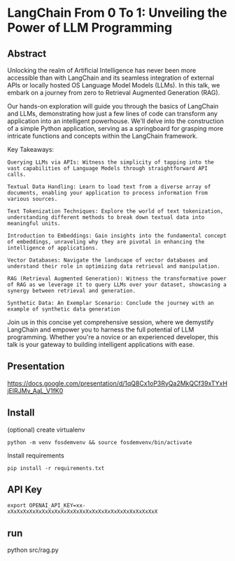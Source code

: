 # LangChain From 0 To 1: Unveiling the Power of LLM Programming

## Abstract

Unlocking the realm of Artificial Intelligence has never been more accessible than with LangChain and its seamless integration of external APIs or locally hosted OS Language Model Models (LLMs). In this talk, we embark on a journey from zero to Retrieval Augmented Generation (RAG).

Our hands-on exploration will guide you through the basics of LangChain and LLMs, demonstrating how just a few lines of code can transform any application into an intelligent powerhouse. We'll delve into the construction of a simple Python application, serving as a springboard for grasping more intricate functions and concepts within the LangChain framework.

Key Takeaways:

    Querying LLMs via APIs: Witness the simplicity of tapping into the vast capabilities of Language Models through straightforward API calls.

    Textual Data Handling: Learn to load text from a diverse array of documents, enabling your application to process information from various sources.

    Text Tokenization Techniques: Explore the world of text tokenization, understanding different methods to break down textual data into meaningful units.

    Introduction to Embeddings: Gain insights into the fundamental concept of embeddings, unraveling why they are pivotal in enhancing the intelligence of applications.

    Vector Databases: Navigate the landscape of vector databases and understand their role in optimizing data retrieval and manipulation.

    RAG (Retrieval Augmented Generation): Witness the transformative power of RAG as we leverage it to query LLMs over your dataset, showcasing a synergy between retrieval and generation.

    Synthetic Data: An Exemplar Scenario: Conclude the journey with an example of synthetic data generation

Join us in this concise yet comprehensive session, where we demystify LangChain and empower you to harness the full potential of LLM programming. Whether you're a novice or an experienced developer, this talk is your gateway to building intelligent applications with ease.


## Presentation

https://docs.google.com/presentation/d/1qQ8Cx1oP3RyQa2MkQCf39xTYxHjElRJMv_AaL_V1fK0

## Install

(optional) create virtualenv
```
python -m venv fosdemvenv && source fosdemvenv/bin/activate
```

Install requirements
```
pip install -r requirements.txt
```
## API Key

```
export OPENAI_API_KEY=xx-xXxXxXxXxXxXxXxXxXxXxXxXxXxXxXxXxXxXxXxXxXxXxXxX 
```

## run

python src/rag.py
